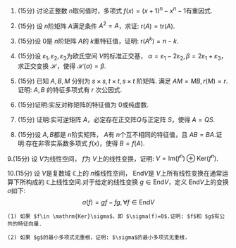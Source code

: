 1. (15分) 讨论正整数 $n$取何值时，多项式 $f(x)=(x+1)^n-x^n-1$有重因式.
	
2. (15分) 设 $n$阶矩阵 $A$满足条件 $A^2=A$，求证: $\mathrm{r}(A)=\mathrm{tr}(A)$.
	
3. (15分)设 $0$是 $n$阶矩阵 $A$的 $k$重特征值，证明: $\mathrm{r}(A^k)=n-k$.
	
4. (15分)设 $\varepsilon_1,\varepsilon_2,\varepsilon_3$为欧氏空间 $V$的标准正交基， $\alpha=\varepsilon_1-2\varepsilon_2,\beta=2\varepsilon_1+\varepsilon_3$，求正交变换 $\mathscr{H}$，使得 $\mathscr{H}(\alpha)=\beta$.
	
5. (15分) 已知 $A, B, M$ 分别为 $s \times s, t \times t, s \times t$ 阶矩阵. 满足  $A M=M B, r(M)=r$.证明:  $A, B$ 的特征多项式有  $r$ 次公因式.
	
6. (15分)证明:实反对称矩阵的特征值为 $0$或纯虚数.

7. (15分) 证明:实可逆矩阵 $A$，必定存在正交阵$Q$与正定阵 $S$，使得 $A=QS$.
	
8. (15分)设 $A,B$都是 $n$阶实矩阵， $A$有 $n$个互不相同的特征值，且 $AB=BA$.证明:存在非零实系数多项式 $f(x)$，使得 $B=f(A)$.
	
9.(15分) 设 $V$为线性空间， $f$为 $V$上的线性变换，证明: $V=\mathrm{Im}(f^n)\oplus \mathrm{Ker}(f^n)$.
	
10.(15分) 设 $V$是复数域 $\mathbb{C}$上的 $n$维线性空间， $\mathrm{End}V$是 $V$上所有线性变换在通常运算下所构成的 $\mathbb{C}$上线性空间.对于给定的线性变换 $g\in \mathrm{End}V$，定义 $\mathrm{End}V$上的变换 $\sigma$如下:
	$$\sigma(f)=gf-fg,\forall f\in \mathrm{End}V$$
	
	(1) 如果 $f\in \mathrm{Ker}\sigma$，即 $\sigma(f)=0$.证明: $f$和 $g$有公共的特征向量.
	
	(2) 如果 $g$的最小多项式无重根，证明: $\sigma$的最小多项式无重根.
